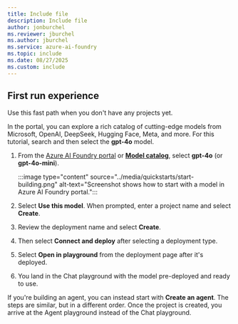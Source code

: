 ```yaml
---
title: Include file
description: Include file
author: jonburchel
ms.reviewer: jburchel
ms.author: jburchel
ms.service: azure-ai-foundry
ms.topic: include
ms.date: 08/27/2025
ms.custom: include
---
```

## First run experience

Use this fast path when you don't have any projects yet.

In the portal, you can explore a rich catalog of cutting-edge models from Microsoft, OpenAI, DeepSeek, Hugging Face, Meta, and more. For this tutorial, search and then select the **gpt-4o** model.

1. From the [Azure AI Foundry portal](https://ai.azure.com/?cid=learnDocs) or **[Model catalog](https://ai.azure.com/explore/models)**, select **gpt-4o** (or **gpt-4o-mini**).

    :::image type="content" source="../media/quickstarts/start-building.png" alt-text="Screenshot shows how to start with a model in Azure AI Foundry portal.":::

1. Select **Use this model**. When prompted, enter a project name and select **Create**.
1. Review the deployment name and select **Create**.
1. Then select **Connect and deploy** after selecting a deployment type.
1. Select **Open in playground** from the deployment page after it's deployed.
1. You land in the Chat playground with the model pre-deployed and ready to use.

If you're building an agent, you can instead start with **Create an agent**. The steps are similar, but in a different order.  Once the project is created, you arrive at the Agent playground instead of the Chat playground.